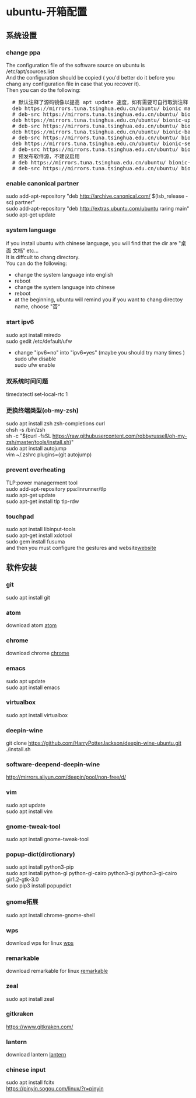 # ubuntu-开箱配置
## 系统设置
### change ppa
The configuration file of the software source on ubuntu is /etc/apt/sources.list<br/>
And the configuration should be copied ( you'd better do it before you chang any configuration file
in case that you recover it).<br/>
Then you can do the following:<br/>
<pre>
  # 默认注释了源码镜像以提高 apt update 速度，如有需要可自行取消注释
  deb https://mirrors.tuna.tsinghua.edu.cn/ubuntu/ bionic main restricted universe multiverse
  # deb-src https://mirrors.tuna.tsinghua.edu.cn/ubuntu/ bionic main restricted universe multiverse
  deb https://mirrors.tuna.tsinghua.edu.cn/ubuntu/ bionic-updates main restricted universe multiverse
  # deb-src https://mirrors.tuna.tsinghua.edu.cn/ubuntu/ bionic-updates main restricted universe multiverse
  deb https://mirrors.tuna.tsinghua.edu.cn/ubuntu/ bionic-backports main restricted universe multiverse
  # deb-src https://mirrors.tuna.tsinghua.edu.cn/ubuntu/ bionic-backports main restricted universe multiverse
  deb https://mirrors.tuna.tsinghua.edu.cn/ubuntu/ bionic-security main restricted universe multiverse
  # deb-src https://mirrors.tuna.tsinghua.edu.cn/ubuntu/ bionic-security main restricted universe multiverse
  # 预发布软件源，不建议启用
  # deb https://mirrors.tuna.tsinghua.edu.cn/ubuntu/ bionic-proposed main restricted universe multiverse
  # deb-src https://mirrors.tuna.tsinghua.edu.cn/ubuntu/ bionic-proposed main restricted universe multiverse
</pre>
### enable canonical partner
sudo add-apt-repository "deb http://archive.canonical.com/ $(lsb_release -sc) partner"<br>
sudo add-apt-repository "deb http://extras.ubuntu.com/ubuntu raring main"<br>
sudo apt-get update<br>
### system language
if you install ubuntu with chinese language, you will find that the dir are "桌面 文档” etc...   
It is diffcult to chang directory.    
You can do the following:     
* change the system language into english     
* reboot    
* change the system language into chinese    
* reboot     
* at the beginning, ubuntu will remind you if you want to chang directoy name, choose "否“    
### start ipv6
sudo apt install miredo    
sudo gedit /etc/default/ufw   
* change "ipv6=no" into "ipv6=yes" (maybe you should try many times )    
sudo ufw disable     
sudo ufw enable    
### 双系统时间问题
timedatectl set-local-rtc 1   
### 更换终端类型(ob-my-zsh)
sudo apt install zsh zsh-completions curl <br/>
chsh -s /bin/zsh  <br/>
sh -c "$(curl -fsSL https://raw.githubusercontent.com/robbyrussell/oh-my-zsh/master/tools/install.sh)"    <br/>
sudo apt install autojump   <br/>
vim ~/.zshrc
        plugins=(git autojump)
### prevent overheating
TLP:power managerment tool<br>
sudo add-apt-repository ppa:linrunner/tlp<br>
sudo apt-get update<br>
sudo apt-get install tlp tlp-rdw<br>
### touchpad
sudo apt install libinput-tools<br/>
sudo apt-get install xdotool<br/>
sudo gem install fusuma<br/>
and then you must configure the gestures and website[website](https://italolelis.com/posts/multitouch-gestures-ubuntu-fusuma/)

## 软件安装
### git
sudo apt install git
### atom
download atom  [atom](https://atom.io/ "atom")     
### chrome
download chrome [chrome](https://www.chrome64bit.com/index.php/google-chrome-64-bit-for-linux "chrome")     
### emacs
sudo apt update         
sudo apt install emacs  
### virtualbox
sudo apt install virtualbox 
### deepin-wine
git clone https://github.com/HarryPotterJackson/deepin-wine-ubuntu.git    
./install.sh
### software-deepend-deepin-wine
http://mirrors.aliyun.com/deepin/pool/non-free/d/     
### vim
sudo apt update    
sudo apt install vim    
### gnome-tweak-tool
sudo apt install gnome-tweak-tool     
### popup-dict(dirctionary)
sudo apt install python3-pip   
sudo apt install python-gi python-gi-cairo python3-gi python3-gi-cairo gir1.2-gtk-3.0      
sudo pip3 install popupdict    
### gnome拓展
sudo apt install chrome-gnome-shell
### wps
download wps for linux [wps](http://community.wps.cn/download/ "wps_for_linux")   
### remarkable
download remarkable for linux [remarkable](http://remarkableapp.github.io/ "remarkable")   
### zeal
sudo apt install zeal     
### gitkraken
https://www.gitkraken.com/
### lantern
download lantern [lantern](https://github.com/HarryPotterJackson/lantern "lantern for linux")    
### chinese input
sudo apt install fcitx     
https://pinyin.sogou.com/linux/?r=pinyin       
